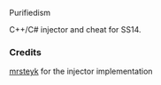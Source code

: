 Purifiedism

C++/C# injector and cheat for SS14.

### Credits

[mrsteyk](https://github.com/mrsteyk) for the injector implementation